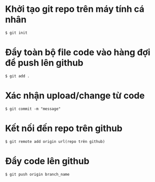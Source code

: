 # Khởi tạo git repo trên máy tính cá nhân
    $ git init

# Đẩy toàn bộ file code vào hàng đợi để push lên github
    $ git add .

# Xác nhận upload/change từ code
    $ git commit -m "message"
    
# Kết nối đến repo trên github
    $ git remote add origin url(repo trên github)


# Đẩy code lên github
    $ git push origin branch_name